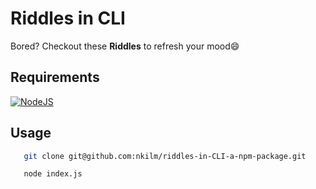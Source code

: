 # Riddles in CLI
Bored? Checkout these **Riddles** to refresh your mood😄
## Requirements 
[![NodeJS](https://img.shields.io/badge/node.js-6DA55F?style=for-the-badge&logo=node.js&logoColor=white)](https://nodejs.org/en/)

## Usage

```bash
   git clone git@github.com:nkilm/riddles-in-CLI-a-npm-package.git
```
```bash
   node index.js
```

    